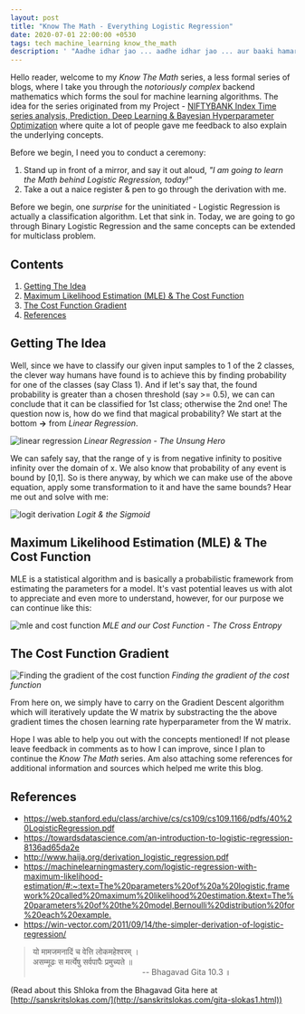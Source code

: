 ```yaml
---
layout: post
title: "Know The Math - Everything Logistic Regression"
date: 2020-07-01 22:00:00 +0530
tags: tech machine_learning know_the_math
description: ' "Aadhe idhar jao ... aadhe idhar jao ... aur baaki hamare saath aao." - Asrani from movie Sholay '
---
```


[site_link_for_portfolio_proj]: https://raghavsikaria.github.io/posts/2020-06-20-time-series-analysis-and-prediction
[linear_regression]: ../assets/post_imgs/2020-07-01-ktm-logistic-regression/linear_regression.png
[logit_derivation]: ../assets/post_imgs/2020-07-01-ktm-logistic-regression/logit_derivation.png
[mle_cost_function]: ../assets/post_imgs/2020-07-01-ktm-logistic-regression/mle_cost_function.png
[cost_function_gradient]: ../assets/post_imgs/2020-07-01-ktm-logistic-regression/cost_function_gradient.png

Hello reader, welcome to my _Know The Math_ series, a less formal series of blogs, where I take you through the *notoriously complex* backend mathematics which forms the soul for machine learning algorithms. The idea for the series originated from my Project - [NIFTYBANK Index Time series analysis, Prediction, Deep Learning & Bayesian Hyperparameter Optimization][site_link_for_portfolio_proj] where quite a lot of people gave me feedback to also explain the underlying concepts.

Before we begin, I need you to conduct a ceremony:

1. Stand up in front of a mirror, and say it out aloud, _"I am going to learn the Math behind Logistic Regression, today!"_
2. Take a out a naice register & pen to go through the derivation with me.

Before we begin, one _surprise_ for the uninitiated - Logistic Regression is actually a classification algorithm. Let that sink in. Today, we are going to go through Binary Logistic Regression and the same concepts can be extended for multiclass problem.

## Contents

1. [Getting The Idea](#getting-the-idea)
2. [Maximum Likelihood Estimation (MLE) & The Cost Function](#maximum-likelihood-estimation-mle--the-cost-function)
3. [The Cost Function Gradient](#the-cost-function-gradient)
4. [References](#references)

## Getting The Idea

Well, since we have to classify our given input samples to 1 of the 2 classes, the clever way humans have found is to achieve this by finding probability for one of the classes (say Class 1). And if let's say that, the found probability is greater than a chosen threshold (say >= 0.5), we can can conclude that it can be classified for 1st class; otherwise the 2nd one! The question now is, how do we find that magical probability? We start at the bottom **->** from _Linear Regression_.

![linear regression][linear_regression]
*Linear Regression - The Unsung Hero*

We can safely say, that the range of y is from negative infinity to positive infinity over the domain of x. We also know that probability of any event is bound by [0,1]. So is there anyway, by which we can make use of the above equation, apply some transformation to it and have the same bounds? Hear me out and solve with me:

![logit derivation][logit_derivation]
*Logit & the Sigmoid*

## Maximum Likelihood Estimation (MLE) & The Cost Function

MLE is a statistical algorithm and is basically a probabilistic framework from estimating the parameters for a model. It's vast potential leaves us with alot to appreciate and even more to understand, however, for our purpose we can continue like this:

![mle and cost function][mle_cost_function]
*MLE and our Cost Function - The Cross Entropy*

## The Cost Function Gradient

![Finding the gradient of the cost function][cost_function_gradient]
*Finding the gradient of the cost function*

From here on, we simply have to carry on the Gradient Descent algorithm which will iteratively update the W matrix by substracting the the above gradient times the chosen learning rate hyperparameter from the W matrix.

Hope I was able to help you out with the concepts mentioned! If not please leave feedback in comments as to how I can improve, since I plan to continue the _Know The Math_ series. Am also attaching some references for additional information and sources which helped me write this blog.

## References

+ <https://web.stanford.edu/class/archive/cs/cs109/cs109.1166/pdfs/40%20LogisticRegression.pdf>
+ <https://towardsdatascience.com/an-introduction-to-logistic-regression-8136ad65da2e>
+ <http://www.haija.org/derivation_logistic_regression.pdf>
+ <https://machinelearningmastery.com/logistic-regression-with-maximum-likelihood-estimation/#:~:text=The%20parameters%20of%20a%20logistic,framework%20called%20maximum%20likelihood%20estimation.&text=The%20parameters%20of%20the%20model,Bernoulli%20distribution%20for%20each%20example.>
+ <https://win-vector.com/2011/09/14/the-simpler-derivation-of-logistic-regression/>


> यो मामजमनादिं च वेत्ति लोकमहेश्वरम्‌ ।   
> असम्मूढः स मर्त्येषु सर्वपापैः प्रमुच्यते ॥                  
> &nbsp;&nbsp;&nbsp;&nbsp;&nbsp;&nbsp;&nbsp;&nbsp;&nbsp;&nbsp;&nbsp;&nbsp;&nbsp;&nbsp;&nbsp;&nbsp;&nbsp;&nbsp;&nbsp;&nbsp;&nbsp;&nbsp;&nbsp;&nbsp;&nbsp;&nbsp;&nbsp;&nbsp;&nbsp;&nbsp;&nbsp;&nbsp;&nbsp;&nbsp;&nbsp;&nbsp;&nbsp;&nbsp;&nbsp;&nbsp;&nbsp;&nbsp;&nbsp;&nbsp;&nbsp;&nbsp;&nbsp;&nbsp;&nbsp;-- Bhagavad Gita 10.3 ॥

(Read about this Shloka from the Bhagavad Gita here at [http://sanskritslokas.com/](http://sanskritslokas.com/gita-slokas1.html))